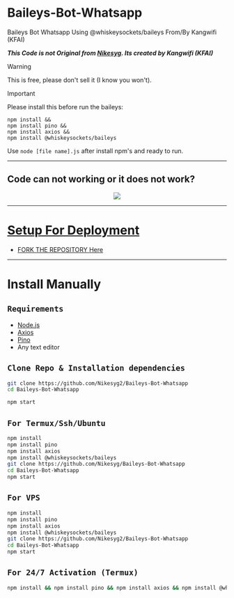# Baileys-Bot-Whatsapp
Baileys Bot Whatsapp Using @whiskeysockets/baileys From/By Kangwifi (KFAI)

***This Code is not Original from [Nikesyg](https://github.com/Nikesyg2). Its created by Kangwifi (KFAI)***

> [!WARNING]
> This is free, please don't sell it (I know you won't).

> [!IMPORTANT]
> Please install this before run the baileys:
```
npm install &&
npm install pino &&
npm install axios &&
npm install @whiskeysockets/baileys
```

Use `node [file name].js` after install npm's and ready to run.

-------

## Code can not working or it does not work?

<p align="center">
<a href="https://wa.me/6281332383711"><img src="https://img.shields.io/badge/Contact Nikesyg-25D366?style=for-the-badge&logo=whatsapp&logoColor=white" />
</p>
  
-------
  
# Setup For Deployment

- FORK THE REPOSITORY [Here](https://github.com/Nikesyg2/Baileys-Bot-Whatsapp/fork)

-------

# Install Manually
## `Requirements`
* [Node.js](https://nodejs.org/en/)
* [Axios](https://www.npmjs.com/package/axios)
* [Pino](https://www.npmjs.com/package/pino)
* Any text editor

## `Clone Repo & Installation dependencies`
```bash
git clone https://github.com/Nikesyg2/Baileys-Bot-Whatsapp
cd Baileys-Bot-Whatsapp

npm start
```
## `For Termux/Ssh/Ubuntu`
```bash
npm install
npm install pino
npm install axios
npm install @whiskeysockets/baileys
git clone https://github.com/Nikesyg/Baileys-Bot-Whatsapp
cd Baileys-Bot-Whatsapp
npm start
```

## `For VPS`
```bash
npm install
npm install pino
npm install axios
npm install @whiskeysockets/baileys
git clone https://github.com/Nikesyg2/Baileys-Bot-Whatsapp
cd Baileys-Bot-Whatsapp
npm start

```
## `For 24/7 Activation (Termux)`
```bash
npm install && npm install pino && npm install axios && npm install @whiskeysockets/baileys && node [File Name].js
```
